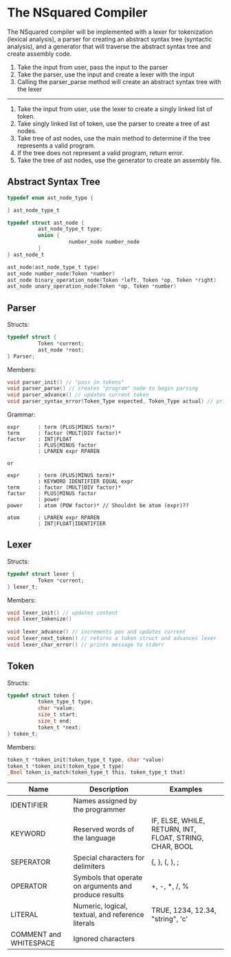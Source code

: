 # The NSquared Compiler
The NSquared compiler will be implemented with a lexer for tokenization (lexical analysis), a parser for creating an abstract syntax tree (syntactic analysis), and a generator that will traverse the abstract syntax tree and create assembly code.

1. Take the input from user, pass the input to the parser
2. Take the parser, use the input and create a lexer with the input
3. Calling the parser_parse method will create an abstract syntax tree with the lexer

---

1. Take the input from user, use the lexer to create a singly linked list of token.
2. Take singly linked list of token, use the parser to create a tree of ast nodes.
3. Take tree of ast nodes, use the main method to determine if the tree represents a valid program.
4. If the tree does not represent a valid program, return error.
5. Take the tree of ast nodes, use the generator to create an assembly file. 

## Abstract Syntax Tree

```c
typedef enum ast_node_type {

} ast_node_type_t

typedef struct ast_node {
          ast_node_type_t type;
          union {
                    number_node number_node
          }
} ast_node_t

ast_node(ast_node_type_t type)
ast_node number_node(Token *number)
ast_node binary_operation_node(Token *left, Token *op, Token *right)
ast_node unary_operation_node(Token *op, Token *number) 
```

## Parser

Structs:
```c
typedef struct {
          Token *current;
          ast_node *root;
} Parser;
```
Members:
```c
void parser_init() // "pass in tokens"
void parser_parse() // creates "program" node to begin parsing
void parser_advance() // updates current token
void parser_syntax_error(Token_Type expected, Token_Type actual) // prints message to stderr
```
Grammar:
```
expr      : term (PLUS|MINUS term)*
term      : factor (MULT|DIV factor)*
factor    : INT|FLOAT
          : PLUS|MINUS factor
          : LPAREN expr RPAREN

or

expr      : term (PLUS|MINUS term)*
          : KEYWORD IDENTIFIER EQUAL expr
term      : factor (MULT|DIV factor)*
factor    : PLUS|MINUS factor
          : power
power     : atom (POW factor)* // Shouldnt be atom (expr)??

atom      : LPAREN expr RPAREN
          : INT|FLOAT|IDENTIFIER
```

## Lexer

Structs:
```c
typedef struct lexer {
          Token *current;
} lexer_t;
```
Members:
```c
void lexer_init() // updates content
void lexer_tokenize()
          
void lexer_advance() // increments pos and updates current
void lexer_next_token() // returns a token struct and advances lexer
void lexer_char_error() // prints message to stderr
```

## Token

Structs:
```c
typedef struct token {
          token_type_t type;
          char *value;
          size_t start;
          size_t end;
          token_t *next;
} token_t;
```
Members:
```c
token_t *token_init(token_type_t type, char *value)
token_t *token_init(token_type_t type)
_Bool token_is_match(token_type_t this, token_type_t that)
```

| Name | Description | Examples |
| --- | --- | --- |
| IDENTIFIER | Names assigned by the programmer | |
| KEYWORD | Reserved words of the language | IF, ELSE, WHILE, RETURN, INT, FLOAT, STRING, CHAR, BOOL|
| SEPERATOR | Special characters for delimiters | {, }, (, ), ; |
| OPERATOR | Symbols that operate on arguments and produce results| +, -, *, /, % |
| LITERAL | Numeric, logical, textual, and reference literals | TRUE, 1234, 12.34, "string", 'c' |
| COMMENT and WHITESPACE | Ignored characters | |


